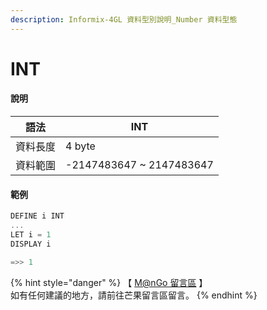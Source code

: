 ```yaml
---
description: Informix-4GL 資料型別說明_Number 資料型態
---
```


# INT

#### 說明

| 語法   | INT                       |
| ---- | ------------------------- |
| 資料長度 | 4 byte                    |
| 資料範圍 | -2147483647 \~ 2147483647 |

#### 範例

```objectivec
DEFINE i INT
...
LET i = 1
DISPLAY i

=>> 1
```

{% hint style="danger" %}
【 [M@nGo 留言區](https://give0714.pixnet.net/blog/post/46110031-informix-4gl-%E7%B0%A1%E5%96%AE%E8%B3%87%E6%96%99%E5%9E%8B%E5%88%A5%E3%80%8A-numeric-data-%E3%80%8B\(-%E4%B8%89-\)) 】\
如有任何建議的地方，請前往芒果留言區留言。
{% endhint %}
